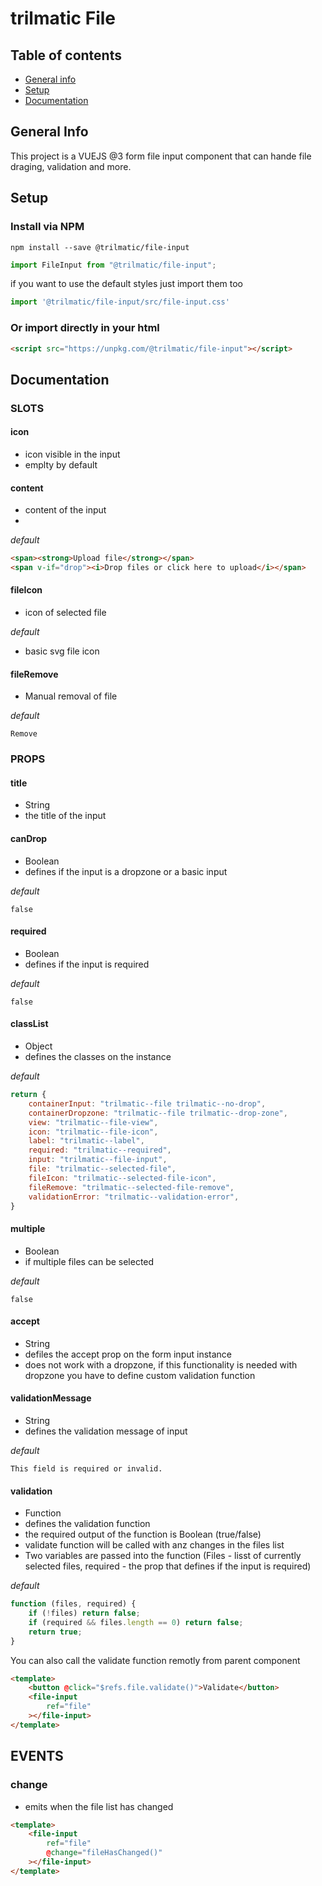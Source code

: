 # trilmatic File
## Table of contents
* [General info](#general-info)
* [Setup](#setup)
* [Documentation](#documentation)

## General Info
This project is a VUEJS @3 form file input component that can hande file draging, validation and more.

## Setup

### Install via NPM

```console
npm install --save @trilmatic/file-input
```

```js
import FileInput from "@trilmatic/file-input";
```

if you want to use the default styles just import them too

```js
import '@trilmatic/file-input/src/file-input.css'
```

### Or import directly in your html

```html
<script src="https://unpkg.com/@trilmatic/file-input"></script>
```

## Documentation

### SLOTS

#### icon
 - icon visible in the input
 - emplty by default
#### content  
- content of the input
- 

*default*

```html
<span><strong>Upload file</strong></span>
<span v-if="drop"><i>Drop files or click here to upload</i></span>
```
#### fileIcon 
- icon of selected file

*default*

- basic svg file icon
#### fileRemove 
- Manual removal of file

*default*

`Remove`

### PROPS
#### title 
- String
- the title of the input
#### canDrop

- Boolean
- defines if the input is a dropzone or a basic input

*default*

`false`

#### required

- Boolean
- defines if the input is required

*default*

`false`
#### classList 
- Object
- defines the classes on the instance

*default*

```js
return {
    containerInput: "trilmatic--file trilmatic--no-drop",
    containerDropzone: "trilmatic--file trilmatic--drop-zone",
    view: "trilmatic--file-view",
    icon: "trilmatic--file-icon",
    label: "trilmatic--label",
    required: "trilmatic--required",
    input: "trilmatic--file-input",
    file: "trilmatic--selected-file",
    fileIcon: "trilmatic--selected-file-icon",
    fileRemove: "trilmatic--selected-file-remove",
    validationError: "trilmatic--validation-error",
}
```
#### multiple

- Boolean
- if multiple files can be selected

*default*

`false`
#### accept

- String
- defiles the accept prop on the form input instance
- does not work with a dropzone, if this functionality is needed with dropzone you have to define custom validation function
#### validationMessage

- String
- defines the validation message of input

*default*

`This field is required or invalid.`
#### validation

- Function
- defines the validation function
- the required output of the function is Boolean (true/false)
- validate function will be called with anz changes in the files list
- Two variables are passed into the function (Files - lisst of currently selected files, required - the prop that defines if the input is required)

*default*

```js
function (files, required) {
    if (!files) return false;
    if (required && files.length == 0) return false;
    return true;
}
```

You can also call the validate function remotly from parent component

```html
<template>
    <button @click="$refs.file.validate()">Validate</button>
    <file-input
        ref="file"
    ></file-input>
</template>
```


## EVENTS

### change
- emits when the file list has changed

```html
<template>
    <file-input
        ref="file"
        @change="fileHasChanged()"
    ></file-input>
</template>
```

